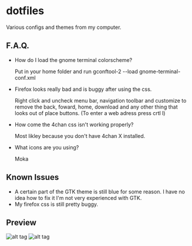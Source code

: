 dotfiles
========
Various configs and themes from my computer.



F.A.Q.
--------------
- How do I load the gnome terminal colorscheme?

  Put in your home folder and run 
  gconftool-2 --load gnome-terminal-conf.xml
  
- Firefox looks really bad and is buggy after using the css.

  Right click and uncheck menu bar, navigation toolbar and customize to remove the back, foward, home, download and any     other thing that looks out of place buttons. (To enter a web adress press crtl l) 

- How come the 4chan css isn't working properly?

  Most likley because you don't have 4chan X installed.
  
- What icons are you using?

  Moka



Known Issues
--------------
- A certain part of the GTK theme is still blue for some reason. I have no idea how to fix it I'm not very experienced with GTK.
- My firefox css is still pretty buggy.

Preview
--------
![alt tag](https://i.imgur.com/3PcwP5U.png)
![alt tag](https://i.imgur.com/RISMtDz.png)
